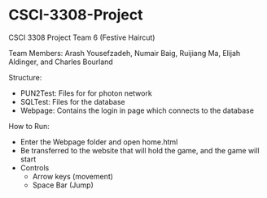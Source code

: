 # CSCI-3308-Project
CSCI 3308 Project Team 6 (Festive Haircut)

Team Members: Arash Yousefzadeh, Numair Baig, Ruijiang Ma, Elijah Aldinger, and Charles Bourland

Structure:
  - PUN2Test: Files for for photon network
  - SQLTest: Files for the database
  - Webpage: Contains the login in page which connects to the database

 How to Run:
  - Enter the Webpage folder and open home.html
  - Be transferred to the website that will hold the game, and the game will start
  - Controls
    - Arrow keys (movement)
    - Space Bar (Jump)
